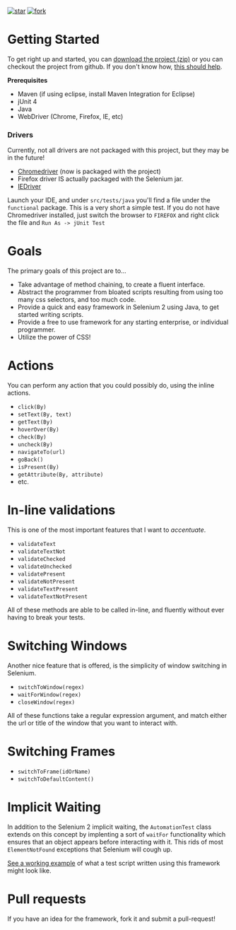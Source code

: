 [![star](http://github-svg-buttons.herokuapp.com/star.svg?user=ddavison&repo=getting-started-with-selenium)](http://github.com/ddavison/getting-started-with-selenium)
[![fork](http://github-svg-buttons.herokuapp.com/fork.svg?user=ddavison&repo=getting-started-with-selenium)](http://github.com/ddavison/getting-started-with-selenium/fork)

# Getting Started
To get right up and started,  you can [download the project (zip)](https://github.com/ddavison/getting-started-with-selenium/archive/master.zip) or you can checkout the project from github. If you don't know how, [this should help](http://git-scm.com/book/en/Git-Basics-Getting-a-Git-Repository).

**Prerequisites**
- Maven (if using eclipse, install Maven Integration for Eclipse)
- jUnit 4
- Java
- WebDriver (Chrome, Firefox, IE, etc)

### Drivers
Currently, not all drivers are not packaged with this project, but they may be in the future!
- [Chromedriver](http://chromedriver.storage.googleapis.com/index.html) (now is packaged with the project)
- Firefox driver IS actually packaged with the Selenium jar.
- [IEDriver](https://code.google.com/p/selenium/downloads/list)

Launch your IDE, and under ```src/tests/java``` you'll find a file under the ```functional``` package.  This is a very short a simple test. 
If you do not have Chromedriver installed, just switch the browser to ```FIREFOX``` and right click the file and ```Run As -> jUnit Test```

# Goals
The primary goals of this project are to...
- Take advantage of method chaining, to create a fluent interface.
- Abstract the programmer from bloated scripts resulting from using too many css selectors, and too much code.
- Provide a quick and easy framework in Selenium 2 using Java, to get started writing scripts.
- Provide a free to use framework for any starting enterprise, or individual programmer.
- Utilize the power of CSS!

# Actions
You can perform any action that you could possibly do, using the inline actions.
- ```click(By)```
- ```setText(By, text)```
- ```getText(By)```
- ```hoverOver(By)```
- ```check(By)```
- ```uncheck(By)```
- ```navigateTo(url)```
- ```goBack()```
- ```isPresent(By)```
- ```getAttribute(By, attribute)```
- etc.

# In-line validations
This is one of the most important features that I want to _*accentuate*_.
- ```validateText```
- ```validateTextNot```
- ```validateChecked```
- ```validateUnchecked```
- ```validatePresent```
- ```validateNotPresent```
- ```validateTextPresent```
- ```validateTextNotPresent```

All of these methods are able to be called in-line, and fluently without ever having to break your tests.

# Switching Windows
Another nice feature that is offered, is the simplicity of window switching in Selenium.

- ```switchToWindow(regex)```
- ```waitForWindow(regex)```
- ```closeWindow(regex)```

All of these functions take a regular expression argument, and match either the url or title of the window that you want to interact with.

# Switching Frames
- ```switchToFrame(idOrName)```
- ```switchToDefaultContent()```

# Implicit Waiting
In addition to the Selenium 2 implicit waiting, the ```AutomationTest``` class extends on this concept by implenting a sort of ```waitFor``` functionality which ensures that an object appears before interacting with it.  This rids of most ```ElementNotFound``` exceptions that Selenium will cough up.


[See a working example](https://github.com/ddavison/getting-started-with-selenium/blob/master/src/tests/java/com/company/seleniumframework/functional/SampleFunctionalTest.java) of what a test script written using this framework might look like.

# Pull requests
If you have an idea for the framework, fork it and submit a pull-request!
